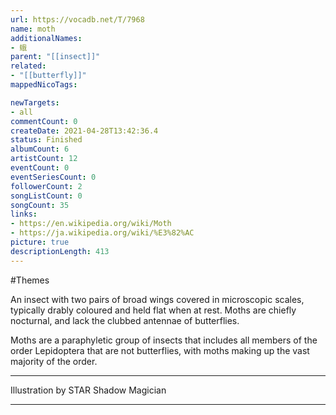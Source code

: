 ```yaml
---
url: https://vocadb.net/T/7968
name: moth
additionalNames: 
- 蛾
parent: "[[insect]]"
related:
- "[[butterfly]]"
mappedNicoTags:

newTargets:
- all
commentCount: 0
createDate: 2021-04-28T13:42:36.4
status: Finished
albumCount: 6
artistCount: 12
eventCount: 0
eventSeriesCount: 0
followerCount: 2
songListCount: 0
songCount: 35
links: 
- https://en.wikipedia.org/wiki/Moth
- https://ja.wikipedia.org/wiki/%E3%82%AC
picture: true
descriptionLength: 413
---
```


#Themes

An insect with two pairs of broad wings covered in microscopic scales, typically drably coloured and held flat when at rest. Moths are chiefly nocturnal, and lack the clubbed antennae of butterflies.

Moths are a paraphyletic group of insects that includes all members of the order Lepidoptera that are not butterflies, with moths making up the vast majority of the order.
___
Illustration by STAR Shadow Magician

---

